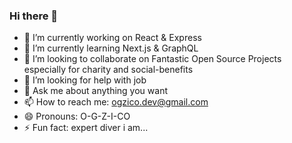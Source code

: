 ### Hi there 👋

- 🔭 I’m currently working on React & Express
- 🌱 I’m currently learning Next.js & GraphQL
- 👯 I’m looking to collaborate on Fantastic Open Source Projects especially for charity and social-benefits
- 🤔 I’m looking for help with job
- 💬 Ask me about anything you want
- 📫 How to reach me: ogzico.dev@gmail.com
- 😄 Pronouns: O-G-Z-I-CO
- ⚡ Fun fact: expert diver i am...

